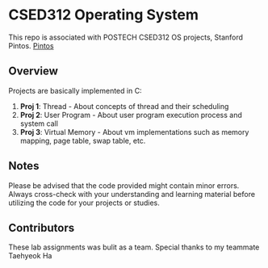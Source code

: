 # CSED312 Operating System

This repo is associated with POSTECH CSED312 OS projects, Stanford Pintos. [Pintos](https://web.stanford.edu/class/cs140/projects/pintos/pintos.html)

## Overview

Projects are basically implemented in C:

1. **Proj 1**: Thread - About concepts of thread and their scheduling
2. **Proj 2**: User Program - About user program execution process and system call
3. **Proj 3**: Virtual Memory - About vm implementations such as memory mapping, page table, swap table, etc.

## Notes

Please be advised that the code provided might contain minor errors. Always cross-check with your understanding and learning material before utilizing the code for your projects or studies.

## Contributors

These lab assignments was bulit as a team. Special thanks to my teammate Taehyeok Ha
